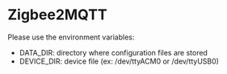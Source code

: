 # Zigbee2MQTT

Please use the environment variables:

* DATA_DIR: directory where configuration files are stored
* DEVICE_DIR: device file (ex: /dev/ttyACM0 or /dev/ttyUSB0)
